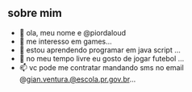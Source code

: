  sobre mim
---

-   👋 ola, meu nome e  @piordaloud
- 👀 me interesso em games...
- 🌱 estou aprendendo programar em java script ...
- 💞️ no meu tempo livre eu gosto de jogar futebol ...
- 📫  vc pode me contratar mandando sms no email @gian.ventura.@escola.pr.gov.br...

<!---
piordaloud/piordaloud is a ✨ special ✨ repository because its `README.md` (this file) appears on your GitHub profile.
You can click the Preview link to take a look at your changes.
--->
